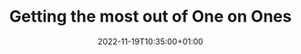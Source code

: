 ---
title: "Getting the most out of One on Ones"
date: 2022-11-19T10:35:00+01:00
draft: true
featured_image: "/images/gratitude.webp"
---